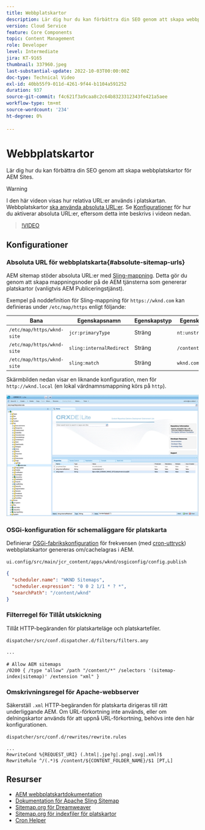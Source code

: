 ```yaml
---
title: Webbplatskartor
description: Lär dig hur du kan förbättra din SEO genom att skapa webbplatskartor för AEM Sites.
version: Cloud Service
feature: Core Components
topic: Content Management
role: Developer
level: Intermediate
jira: KT-9165
thumbnail: 337960.jpeg
last-substantial-update: 2022-10-03T00:00:00Z
doc-type: Technical Video
exl-id: 40bb55f9-011d-4261-9f44-b1104a591252
duration: 937
source-git-commit: f4c621f3a9caa8c2c64b8323312343fe421a5aee
workflow-type: tm+mt
source-wordcount: '234'
ht-degree: 0%

---
```


# Webbplatskartor

Lär dig hur du kan förbättra din SEO genom att skapa webbplatskartor för AEM Sites.

>[!WARNING]
>
>I den här videon visas hur relativa URL:er används i platskartan. Webbplatskartor [ska använda absoluta URL:er](https://sitemaps.org/protocol.html). Se [Konfigurationer](#absolute-sitemap-urls) för hur du aktiverar absoluta URL:er, eftersom detta inte beskrivs i videon nedan.

>[!VIDEO](https://video.tv.adobe.com/v/337960?quality=12&learn=on)

## Konfigurationer

### Absoluta URL för webbplatskarta{#absolute-sitemap-urls}

AEM sitemap stöder absoluta URL:er med [Sling-mappning](https://sling.apache.org/documentation/the-sling-engine/mappings-for-resource-resolution.html). Detta gör du genom att skapa mappningsnoder på de AEM tjänsterna som genererar platskartor (vanligtvis AEM Publiceringstjänst).

Exempel på noddefinition för Sling-mappning för `https://wknd.com` kan definieras under `/etc/map/https` enligt följande:

| Bana | Egenskapsnamn | Egenskapstyp | Egenskapsvärde |
|------|----------|---------------|-------|
| `/etc/map/https/wknd-site` | `jcr:primaryType` | Sträng | `nt:unstructured` |
| `/etc/map/https/wknd-site` | `sling:internalRedirect` | Sträng | `/content/wknd/(.*)` |
| `/etc/map/https/wknd-site` | `sling:match` | Sträng | `wknd.com/$1` |

Skärmbilden nedan visar en liknande konfiguration, men för `http://wknd.local` (en lokal värdnamnsmappning körs på `http`).

![Konfiguration av absolut URL för platskarta](../assets/sitemaps/sitemaps-absolute-urls.jpg)


### OSGi-konfiguration för schemaläggare för platskarta

Definierar [OSGi-fabrikskonfiguration](http://localhost:4502/system/console/configMgr/org.apache.sling.sitemap.impl.SitemapScheduler) för frekvensen (med [cron-uttryck](https://cron.help/)) webbplatskartor genereras om/cachelagras i AEM.

`ui.config/src/main/jcr_content/apps/wknd/osgiconfig/config.publish`

```json
{
  "scheduler.name": "WKND Sitemaps",
  "scheduler.expression": "0 0 2 1/1 * ? *",
  "searchPath": "/content/wknd"
}
```

### Filterregel för Tillåt utskickning

Tillåt HTTP-begäranden för platskarteläge och platskartefiler.

`dispatcher/src/conf.dispatcher.d/filters/filters.any`

```
...

# Allow AEM sitemaps
/0200 { /type "allow" /path "/content/*" /selectors '(sitemap-index|sitemap)' /extension "xml" }
```

### Omskrivningsregel för Apache-webbserver

Säkerställ `.xml` HTTP-begäranden för platskarta dirigeras till rätt underliggande AEM. Om URL-förkortning inte används, eller om delningskartor används för att uppnå URL-förkortning, behövs inte den här konfigurationen.

`dispatcher/src/conf.d/rewrites/rewrite.rules`

```
...
RewriteCond %{REQUEST_URI} (.html|.jpe?g|.png|.svg|.xml)$
RewriteRule ^/(.*)$ /content/${CONTENT_FOLDER_NAME}/$1 [PT,L]
```

## Resurser

+ [AEM webbplatskartdokumentation](https://experienceleague.adobe.com/docs/experience-manager-cloud-service/content/overview/seo-and-url-management.html?lang=en)
+ [Dokumentation för Apache Sling Sitemap](https://github.com/apache/sling-org-apache-sling-sitemap#readme)
+ [Sitemap.org för Dreamweaver](https://www.sitemaps.org/protocol.html)
+ [Sitemap.org för indexfiler för platskartor](https://www.sitemaps.org/protocol.html#index)
+ [Cron Helper](https://cron.help/)